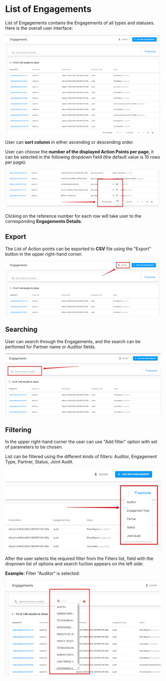 # List of Engagements

List of Engagements contains the Engagements of all types and statuses. Here is the overall user interface:

![List of Engagements: overall user interface](../../.gitbook/assets/image.png)

User can **sort column** in either ascending or descending order.

User can choose the **number of the displayed Action Points per page**, it can be selected in the following dropdown field \(the default value is 10 rows per page\):

![Rows per page](../../.gitbook/assets/30.png)

Clicking on the reference number for each row will take user to the corresponding **Engagements Details**.

## Export

The List of Action points can be exported to **CSV** file using the "Export" button in the upper right-hand corner.

![Export button](../../.gitbook/assets/32.png)

## Searching

User can search through the Engagements, and the search can be perfomed  for Partner name or Auditor fields.

![Search bar in the upper left-hand corner](../../.gitbook/assets/33.png)

## Filtering

 In the upper right-hand corner the user can use "Add filter" option with set of parameters to be chosen.

List can be filtered using the different kinds of filters: Auditor, Engagement Type, Partner, Status, Joint Audit. 

![](../../.gitbook/assets/34%20%281%29.png)

After the user selects the required filter from the Filters list, field with the droprown list of options and search fuction appears on the left side:

 **Example:** Filter “Auditor“ is selected:

![Additional search field for Filter ](../../.gitbook/assets/35.png)





